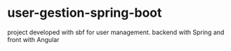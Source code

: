 # user-gestion-spring-boot
project developed with sbf for user management. backend with Spring and front with Angular
